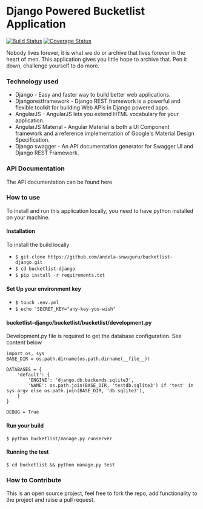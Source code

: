 # Django Powered Bucketlist Application

[![Build Status](https://travis-ci.org/andela-snwuguru/bucketlist-django.svg?branch=master)](https://travis-ci.org/andela-snwuguru/bucketlist-django)  [![Coverage Status](https://coveralls.io/repos/github/andela-snwuguru/bucketlist-django/badge.svg?branch=master)](https://coveralls.io/github/andela-snwuguru/bucketlist-django?branch=master)

Nobody lives forever, it is what we do or archive that lives forever in the heart of men. This application gives you little hope to archive that. Pen it down, challenge yourself to do more.

### Technology used

- Django - Easy and faster way to build better web applications.
- Djangorestframework - Django REST framework is a powerful and flexible toolkit for building Web APIs in Django powered apps.
- AngularJS - AngularJS lets you extend HTML vocabulary for your application.
- AngularJS Material - Angular Material is both a UI Component framework and a reference implementation of Google's Material Design Specification.
- Django swagger - An API documentation generator for Swagger UI and Django REST Framework.

### API Documentation

The API documentation can be found here

### How to use

To install and run this application locally, you need to have python installed on your machine.

#### Installation

To install the build locally

- `` $ git clone https://github.com/andela-snwuguru/bucketlist-django.git ``
- `` $ cd bucketlist-django ``
- `` $ pip install -r requirements.txt ``

#### Set Up your environment key

- `` $ touch .env.yml ``
- `` $ echo 'SECRET_KEY="any-key-you-wish" ``

#### bucketlist-django/bucketlist/bucketlist/development.py

Development.py file is required to get the database configuration. See content below
```
import os, sys
BASE_DIR = os.path.dirname(os.path.dirname(__file__))

DATABASES = {
    'default': {
        'ENGINE': 'django.db.backends.sqlite3',
        'NAME': os.path.join(BASE_DIR, 'testdb.sqlite3') if 'test' in sys.argv else os.path.join(BASE_DIR, 'db.sqlite3'),
    }
}

DEBUG = True

 ```
#### Run your build

`` $ python bucketlist/manage.py runserver ``

#### Running the test

`` $ cd bucketlist && python manage.py test ``

### How to Contribute

This is an open source project, feel free to fork the repo, add functionality to the project and raise a pull request.